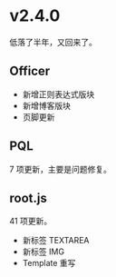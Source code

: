 # v2.4.0

低落了半年，又回来了。

## Officer 

* 新增正则表达式版块
* 新增博客版块
* 页脚更新

## PQL

7 项更新，主要是问题修复。

## root.js

41 项更新。

* 新标签 TEXTAREA
* 新标签 IMG
* Template 重写
